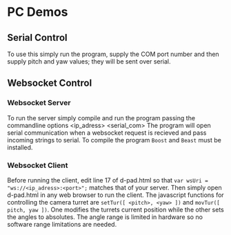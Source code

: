 # PC Demos
## Serial Control
To use this simply run the program, supply the COM port number and then supply pitch and yaw values; they will be sent over serial.

## Websocket Control
### Websocket Server
To run the server simply compile and run the program passing the commandline options <ip_adress> <port> <serial_com>
The program will open serial communication when a websocket request is recieved and pass incoming strings to serial.
To compile the program `Boost` and `Beast` must be installed.
### Websocket Client
Before running the client, edit line 17 of d-pad.html so that `var wsUri = "ws://<ip_adress>:<port>";` matches that of your server.
Then simply open d-pad.html in any web browser to run the client.
The javascript functions for controlling the camera turret are `setTur([ <pitch>, <yaw> ])` and `movTur([ pitch, yaw ])`. One modifies the turrets current position while the other sets the angles to absolutes.
The angle range is limited in hardware so no software range limitations are needed.

